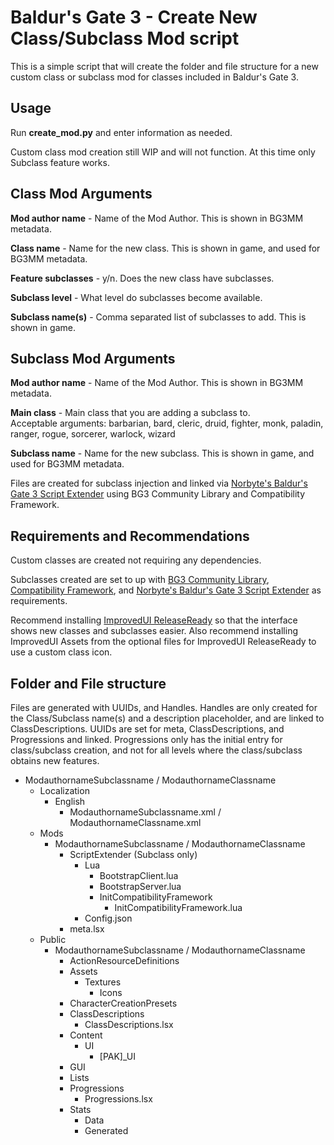 # Baldur's Gate 3 - Create New Class/Subclass Mod script  

This is a simple script that will create the folder and file structure for a new custom class or subclass mod for classes included in Baldur's Gate 3.

## Usage  

Run **create_mod.py** and enter information as needed.

Custom class mod creation still WIP and will not function. At this time only Subclass feature works.

##  Class Mod Arguments 
**Mod author name** - Name of the Mod Author. This is shown in BG3MM metadata.

**Class name** - Name for the new class. This is shown in game, and used for BG3MM metadata.

**Feature subclasses** - y/n. Does the new class have subclasses.

**Subclass level** - What level do subclasses become available. 

**Subclass name(s)** - Comma separated list of subclasses to add. This is shown in game.

##  Subclass Mod Arguments  

**Mod author name** - Name of the Mod Author. This is shown in BG3MM metadata.
 
**Main class** - Main class that you are adding a subclass to.  
Acceptable arguments: barbarian, bard, cleric, druid, fighter, monk, paladin, ranger, rogue, sorcerer, warlock, wizard

**Subclass name** - Name for the new subclass. This is shown in game, and used for BG3MM metadata.

Files are created for subclass injection and linked via [Norbyte's Baldur's Gate 3 Script Extender](https://github.com/Norbyte/bg3se) using BG3 Community Library and Compatibility Framework.

## Requirements and Recommendations  
Custom classes are created not requiring any dependencies.

Subclasses created are set to up with [BG3 Community Library](https://github.com/BG3-Community-Library-Team/BG3-Community-Library),  [Compatibility Framework](https://github.com/BG3-Community-Library-Team/BG3-Compatibility-Framework), and [Norbyte's Baldur's Gate 3 Script Extender](https://github.com/Norbyte/bg3se) as requirements.

Recommend installing [ImprovedUI ReleaseReady](https://www.nexusmods.com/baldursgate3/mods/366) so that the interface shows new classes and subclasses easier. Also recommend installing ImprovedUI Assets from the optional files for ImprovedUI ReleaseReady to use a custom class icon.

## Folder and File structure
Files are generated with UUIDs, and Handles. Handles are only created for the Class/Subclass name(s) and a description placeholder, and are linked to ClassDescriptions. UUIDs are set for meta, ClassDescriptions, and Progressions and linked. Progressions only has the initial entry for class/subclass creation, and not for all levels where the class/subclass obtains new features.

- ModauthornameSubclassname / ModauthornameClassname
  - Localization  
    - English  
      - ModauthornameSubclassname.xml / ModauthornameClassname.xml
  - Mods  
    - ModauthornameSubclassname / ModauthornameClassname
      - ScriptExtender (Subclass only)
        - Lua
          - BootstrapClient.lua
          - BootstrapServer.lua
          - InitCompatibilityFramework
            - InitCompatibilityFramework.lua
        - Config.json
      - meta.lsx  
  - Public  
    - ModauthornameSubclassname / ModauthornameClassname  
      - ActionResourceDefinitions
      - Assets  
        - Textures  
          - Icons  
      - CharacterCreationPresets  
      - ClassDescriptions  
        - ClassDescriptions.lsx  
      - Content  
        - UI  
          - [PAK]_UI  
      - GUI  
      - Lists   
      - Progressions  
        - Progressions.lsx  
      - Stats
        - Data  
        - Generated  
